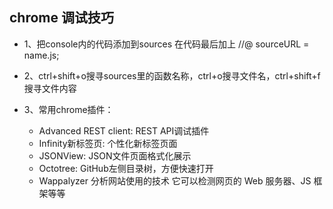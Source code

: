 ## chrome 调试技巧

- 1、把console内的代码添加到sources
  在代码最后加上    //@ sourceURL = name.js;

- 2、ctrl+shift+o搜寻sources里的函数名称，ctrl+o搜寻文件名，ctrl+shift+f搜寻文件内容

- 3、常用chrome插件：
  + Advanced REST client: REST API调试插件
  + Infinity新标签页: 个性化新标签页面
  + JSONView: JSON文件页面格式化展示
  + Octotree: GitHub左侧目录树，方便快速打开
  + Wappalyzer 分析网站使用的技术 它可以检测网页的 Web 服务器、JS 框架等等
